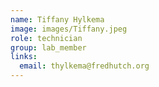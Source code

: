 ```yaml
---
name: Tiffany Hylkema
image: images/Tiffany.jpeg
role: technician
group: lab_member
links:
  email: thylkema@fredhutch.org
---
```


